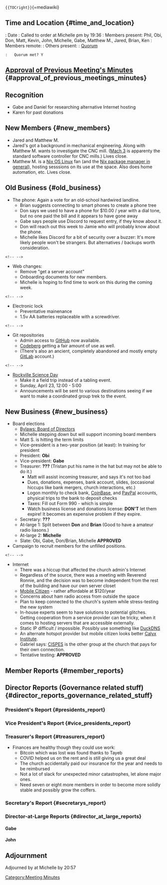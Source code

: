 `{{TOCright}}`{=mediawiki}

## Time and Location {#time_and_location}

:   Date
:   Called to order at Michelle pm by 19:36
:   Members present: Phil, Obi, Don, Matt, Kevin, John, Michelle, Gabe,
    Matthew M., Jared, Brian, Ken
:   Members remote:
:   Others present:
:   [Quorum](Quorum)

    :   Quorum met? Y

## [Approval of Previous Meeting's Minutes](Regular_Member_Meeting_2023_02_14) {#approval_of_previous_meetings_minutes}

## Recognition

-   Gabe and Daniel for researching alternative Internet hosting
-   Karen for past donations

## New Members {#new_members}

-   Jared and Matthew M.
-   Jared's got a background in mechanical engineering. Along with
    Matthew M. wants to investigate the CNC mill. ([Mach
    3](https://www.machsupport.com/software/mach3/) is apparenty the
    standard software controller for CNC mills.) Lives close.
-   Matthew M. is a [Nix OS Linux](https://nixos.org/) fan (and the [Nix
    package manager in
    general](https://en.wikipedia.org/wiki/Nix_(package_manager))),
    hosting sesssions on its use at the space. Also does home
    automation, etc. Lives close.

## Old Business {#old_business}

-   The phone: Again a vote for an old-school hardwired landline.
    -   Brian suggests connecting to smart phones to create a phone tree
    -   Don says we used to have a phone for \$10.00 / year with a dial
        tone, but no one paid the bill and it appears to have gone away
    -   Gabe says people use Discord to request entry, if they know
        about it.
    -   Don will reach out this week to Jamie who will probably know
        about the phone.
    -   Michelle likes Discord for a bit of security over a buzzer: It's
        more likely people won't be strangers. But alternatives /
        backups worth consideration.

```{=html}
<!-- -->
```
-   Web changes:
    -   Remove "get a server account"
    -   Onboarding documents for new members.
    -   Michelle is hoping to find time to work on this during the
        coming week.

```{=html}
<!-- -->
```
-   Electronic lock
    -   Preventative mainenance
    -   1.5v AA batteries replaceable with a screwdriver.

```{=html}
<!-- -->
```
-   Git repositories
    -   Admin access to [GitHub](https://github.com/hacdc) now
        available.
    -   [Codeberg](https://codeberg.org/HacDC) getting a fair amount of
        use as well.
    -   (There's also an ancient, completely abandoned and mostly empty
        [GitLab](https://gitlab.com/hacdc) account.)

```{=html}
<!-- -->
```
-   [Rockville Science Day](https://www.rockvillesciencecenter.org/rscd)
    -   Make it a field trip instead of a tabling event.
    -   Sunday, April 23, 12:00 - 5:00
    -   Announcements will be sent to various destinations seeing if we
        want to make a coordinated group trek to the event.

## New Business {#new_business}

-   Board elections
    -   [Bylaws: Board of
        Directors](Bylaws#Article_V:_The_Board_of_Directors)
    -   Michelle stepping down but will support incoming board members
    -   Matt S. is hitting the term limits
    -   Vice-president is a two-year position (at least): In training
        for president
    -   President: **Obi**
    -   Vice-president: **Gabe**
    -   Treasurer: **???** (Tristan put his name in the hat but may not
        be able to do it.)
        -   Matt will assist incoming treasurer, and says it's not too
            bad
        -   Dues, donations, expenses, bank account, slides, (occasional
            hiccups like bank mergers, church interactions, etc.)
        -   Logon monthly to check bank,
            [CoinBase](https://www.coinbase.com/), and
            [PayPal](https://www.paypal.com/us/home) accounts, physical
            trips to the bank to deposit checks
        -   Taxes: Fill out Form 990 - which is simple
        -   Watch business license and donations license: **DON'T** let
            them expire! It becomes an expensive problem if they expire.
    -   Secretary: **???**
    -   At-large 1: Split between **Don** and **Brian** (Good to have a
        amateur radio liasons.)
    -   At-large 2: **Michelle**
    -   Slate: Obi, Gabe, Don/Brian, Michelle **APPROVED**
-   Campaign to recruit members for the unfilled positions.

```{=html}
<!-- -->
```
-   Internet
    -   There was a hiccup that affected the church admin's Internet
    -   Regardless of the source, there was a meeting with Reverend
        Ronnie, and the decision was to become independent from the rest
        of the building and have our own server closet
    -   [Mobile Citizen](https://mobilecitizen.org/) - rather affordable
        at \$120/year
    -   Concerns about ham radio access from outside the space
    -   Plan to keep connected to the church's system while
        stress-testing the new system
    -   In-house experts seem to have solutions to potential glitches.
        Getting cooperation from a service provider can be tricky, when
        it comes to hosting servers that are accessible externally.
    -   Static IP difficult / impossible. Possibly use something like
        [DuckDNS](https://www.duckdns.org/)
    -   An alternate hotspot provider but mobile citizen looks better
        [Calyx Institute](https://calyxinstitute.org/).
    -   Gabriel says: [CISPES](https://www.cispes.org/) is the other
        group at the church that pays for their own connection.
    -   Tentative testing: **APPROVED**

## Member Reports {#member_reports}

## Director Reports (Governance related stuff) {#director_reports_governance_related_stuff}

### President's Report {#presidents_report}

### Vice President's Report {#vice_presidents_report}

### Treasurer's Report {#treasurers_report}

-   Finances are healthy though they could use work:
    -   Bitcoin which was lost was found thanks to Tayeb
    -   COVID helped us on the rent and is still giving us a great deal
    -   The church accidentally paid our insurance for the year and
        needs to be reimbursed
    -   Not a lot of slack for unexpected minor catastrophes, let alone
        major ones.
    -   Need seven or eight more members in order to become more solidly
        stable and possibly grow the coffers.

### Secretary's Report {#secretarys_report}

### Director-at-Large Reports {#director_at_large_reports}

#### Gabe

#### John

## Adjournment

Adjourned by at Michelle by 20:57

[Category:Meeting Minutes](Category:Meeting_Minutes)
